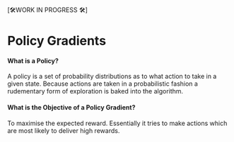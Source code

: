 [🛠WORK IN PROGRESS 🛠]

# Policy Gradients

#### What is a Policy?
A policy is a set of probability distributions as to what action to take in a given state. Because actions are taken in a probabilistic fashion a rudementary form of exploration is baked into the algorithm.

#### What is the Objective of a Policy Gradient?
To maximise the expected reward. Essentially it tries to make actions which are most likely to deliver high rewards.
